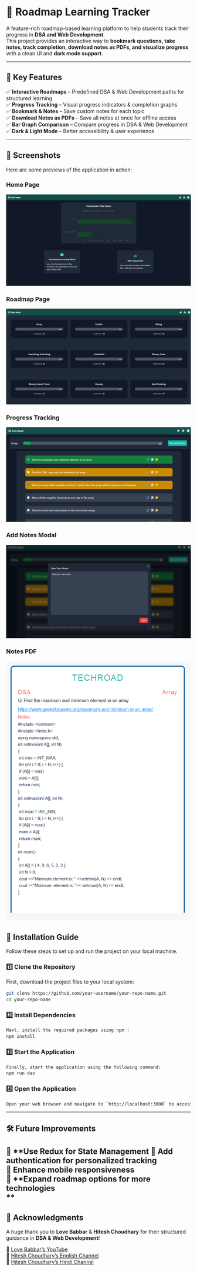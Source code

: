 # 🚀 Roadmap Learning Tracker  

A feature-rich roadmap-based learning platform to help students track their progress in **DSA and Web Development**.  
This project provides an interactive way to **bookmark questions, take notes, track completion, download notes as PDFs, and visualize progress** with a clean UI and **dark mode support**.  

---

## 🌟 Key Features  

✅ **Interactive Roadmaps** – Predefined DSA & Web Development paths for structured learning  
✅ **Progress Tracking** – Visual progress indicators & completion graphs  
✅ **Bookmark & Notes** – Save custom notes for each topic  
✅ **Download Notes as PDFs** – Save all notes at once for offline access  
✅ **Bar Graph Comparison** – Compare progress in DSA & Web Development  
✅ **Dark & Light Mode** – Better accessibility & user experience  

---

## 📸 Screenshots  

Here are some previews of the application in action:  

### **Home Page**  
![Home Page](screenshots/Home.png)  

### **Roadmap Page**  
![Roadmap Page](screenshots/RoadMaps.png)  

### **Progress Tracking**  
![Questions/Topics](screenshots/Questions.png)  

### **Add Notes Modal**  
![Add Notes](screenshots/AddNotes.png)

### **Notes PDF**  
![Notes PDF](screenshots/NotesPDF.png) 



## 🚀 Installation Guide  

Follow these steps to set up and run the project on your local machine.  

### **1️⃣ Clone the Repository**  
First, download the project files to your local system:  
```sh
git clone https://github.com/your-username/your-repo-name.git
cd your-repo-name
```

### **2️⃣ Install Dependencies**
```sh
Next, install the required packages using npm :
npm install
```

### **3️⃣ Start the Application**
```sh
Finally, start the application using the following command:
npm run dev
```

### **4️⃣ Open the Application**
```sh
Open your web browser and navigate to `http://localhost:3000` to access the application.
```
---

## 🛠 Future Improvements  
🔄 **Use Redux for State Management
🚀 **Add authentication** for personalized tracking  
📱 **Enhance mobile responsiveness**  
🎯 **Expand roadmap options for more technologies  
**
---
## 🤝 Acknowledgments  

A huge thank you to **Love Babbar** & **Hitesh Choudhary** for their structured guidance in **DSA & Web Development**!  

🔗 [Love Babbar’s YouTube](https://www.youtube.com/c/LoveBabbar)  
🔗 [Hitesh Choudhary’s English Channel](https://www.youtube.com/c/HiteshChoudhary)  
🔗 [Hitesh Choudhary’s Hindi Channel](https://www.youtube.com/c/HiteshChoudharyHindi)

